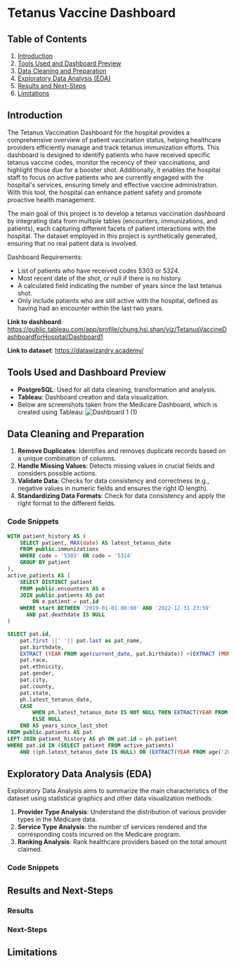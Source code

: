 # Tetanus Vaccine Dashboard 

## Table of Contents
1. [Introduction](#introduction)
2. [Tools Used and Dashboard Preview](#tools-used-and-dashboard-preview)
3. [Data Cleaning and Preparation](#data-cleaning-and-preparation)
4. [Exploratory Data Analysis (EDA)](#exploratory-data-analysis-eda)
5. [Results and Next-Steps](#results-and-next-steps)
6. [Limitations](#limitations)

## Introduction
The Tetanus Vaccination Dashboard for the hospital provides a comprehensive overview of patient vaccination status, helping healthcare providers efficiently manage and track tetanus immunization efforts. This dashboard is designed to identify patients who have received specific tetanus vaccine codes, monitor the recency of their vaccinations, and highlight those due for a booster shot. Additionally, it enables the hospital staff to focus on active patients who are currently engaged with the hospital's services, ensuring timely and effective vaccine administration. With this tool, the hospital can enhance patient safety and promote proactive health management.

The main goal of this project is to develop a tetanus vaccination dashboard by integrating data from multiple tables (encounters, immunizations, and patients), each capturing different facets of patient interactions with the hospital. The dataset employed in this project is synthetically generated, ensuring that no real patient data is involved.

Dashboard Requirements:
- List of patients who have received codes 5303 or 5324.
- Most recent date of the shot, or null if there is no history.
- A calculated field indicating the number of years since the last tetanus shot.
- Only include patients who are still active with the hospital, defined as having had an encounter within the last two years.
    
**Link to dashboard**: https://public.tableau.com/app/profile/chung.hsi.shan/viz/TetanusVaccineDashboardforHospital/Dashboard1

**Link to dataset**:
https://datawizardry.academy/


## Tools Used and Dashboard Preview
- **PostgreSQL**: Used for all data cleaning, transformation and analysis.
- **Tableau**: Dashboard creation and data visualization.
- Below are screenshots taken from the Medicare Dashboard, which is created using Tableau:
![Dashboard 1 (1)](https://github.com/user-attachments/assets/27ef9c71-fd88-43dc-a8ba-6f3cd9069ca1)

## Data Cleaning and Preparation
1. **Remove Duplicates**: Identifies and removes duplicate records based on a unique combination of columns.
2. **Handle Missing Values**: Detects missing values in crucial fields and considers possible actions.
3. **Validate Data**: Checks for data consistency and correctness (e.g., negative values in numeric fields and ensures the right ID length).
4. **Standardizing Data Formats**: Check for data consistency and apply the right format to the different fields.

### Code Snippets
```sql
WITH patient_history AS (
    SELECT patient, MAX(date) AS latest_tetanus_date
    FROM public.immunizations
    WHERE code = '5303' OR code = '5324'
    GROUP BY patient
),
active_patients AS (
    SELECT DISTINCT patient
    FROM public.encounters AS e
    JOIN public.patients AS pat 
		ON e.patient = pat.id
    WHERE start BETWEEN '2019-01-01 00:00' AND '2022-12-31 23:59'
      AND pat.deathdate IS NULL
)

SELECT pat.id, 
	pat.first ||' '|| pat.last as pat_name,
	pat.birthdate, 
	EXTRACT (YEAR FROM age(current_date, pat.birthdate)) +(EXTRACT (MONTH FROM age(current_date, pat.birthdate))/12) +(EXTRACT (DAY FROM age(current_date, pat.birthdate))/365.25) AS age_in_years,
	pat.race, 
	pat.ethnicity, 
	pat.gender, 
	pat.city, 
	pat.county,
	pat.state,
	ph.latest_tetanus_date,
    CASE 
        WHEN ph.latest_tetanus_date IS NOT NULL THEN EXTRACT(YEAR FROM age('2022-12-31', ph.latest_tetanus_date))
        ELSE NULL
    END AS years_since_last_shot
FROM public.patients AS pat
LEFT JOIN patient_history AS ph ON pat.id = ph.patient
WHERE pat.id IN (SELECT patient FROM active_patients) 
	AND ((ph.latest_tetanus_date IS NULL) OR (EXTRACT(YEAR FROM age('2022-12-31', ph.latest_tetanus_date)) >=0 ));

```
## Exploratory Data Analysis (EDA)
Exploratory Data Analysis aims to summarize the main characteristics of the dataset using statistical graphics and other data visualization methods:

1. **Provider Type Analysis**: Understand the distribution of various provider types in the Medicare data.
2. **Service Type Analysis**: the number of services rendered and the corresponding costs incurred on the Medicare program. 
3. **Ranking Analysis**: Rank healthcare providers based on the total amount claimed.
### Code Snippets

## Results and Next-Steps
### Results 
### Next-Steps

## Limitations
